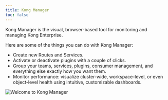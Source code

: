 ```yaml
---
title: Kong Manager
toc: false
---
```


Kong Manager is the visual, browser-based tool for monitoring and managing Kong Enterprise.

Here are some of the things you can do with Kong Manager:

* Create new Routes and Services.
* Activate or deactivate plugins with a couple of clicks.
* Group your teams, services, plugins, consumer management, and everything else exactly how you want them.
* Monitor performance: visualize cluster-wide, workspace-level, or even object-level health using intuitive, customizable dashboards.

![Welcome to Kong Manager](https://doc-assets.konghq.com/1.3/manager/kong-manager-workspaces-overview.png)
